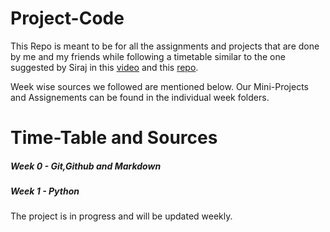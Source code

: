 # Project-Code

This Repo is meant to be for all the assignments and projects that are done by me and my friends while following a timetable similar to the one suggested by Siraj in this [video](https://www.youtube.com/watch?v=-OvRVlqKebI) and this [repo](https://github.com/llSourcell/Learn_Computer_Science_in_5_Months).

Week wise sources we followed are mentioned below.
Our Mini-Projects and Assignements can be found in the individual week folders.

# Time-Table and Sources

##### Week 0 - Git,Github and Markdown

##### Week 1 - Python

The project is in progress and will be updated weekly.
